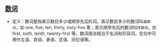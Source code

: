 ## [数词](http://www.yygrammar.com/Article/201506/4056.html)

- 定义：数词是指表示数目多少或顺序先后的词。表示数目多少的数词叫`基数词`，如 one, five, ten, thirty, sixty-five 等；表示顺序先后的数词叫`序数词`，如 first, sixth, tenth, twenty-first 等。数词用法相当于名词和形容词，在句中可用作主语、宾语、表语、定语、同位语等。
